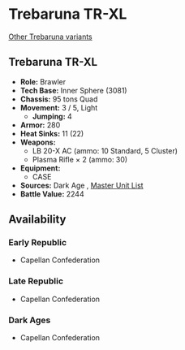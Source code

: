 # Trebaruna TR-XL 

[Other Trebaruna variants](../trebaruna.md) 

## Trebaruna TR-XL 

- **Role:** Brawler 
- **Tech Base:** Inner Sphere (3081) 
- **Chassis:** 95 tons Quad 
- **Movement:** 3 / 5, Light 
  - **Jumping:** 4 
- **Armor:** 280 
- **Heat Sinks:** 11 (22) 
- **Weapons:** 
  - LB 20-X AC (ammo: 10 Standard, 5 Cluster) 
  - Plasma Rifle × 2 (ammo: 30) 
- **Equipment:** 
  - CASE 
- **Sources:** Dark Age , [Master Unit List](http://masterunitlist.info/Unit/Details/3294/trebaruna-tr-xl) 
- **Battle Value:** 2244 

## Availability 

### Early Republic 

- Capellan Confederation 

### Late Republic 

- Capellan Confederation 

### Dark Ages 

- Capellan Confederation 

